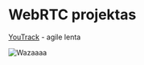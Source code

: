 WebRTC projektas
================

[YouTrack](http://hwazaah.myjetbrains.com/youtrack/issues) -  agile lenta

![Wazaaaa](http://25.media.tumblr.com/tumblr_mdeb2qIopP1reoy62o1_500.gif)
